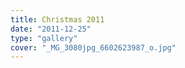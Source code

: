 ```yaml
---
title: Christmas 2011
date: "2011-12-25"
type: "gallery"
cover: "_MG_3080jpg_6602623987_o.jpg"
---
```

